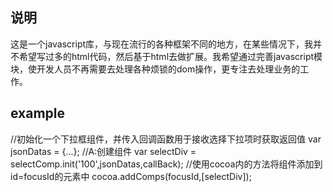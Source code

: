 <h2>说明</h2>
<div>这是一个javascript库，与现在流行的各种框架不同的地方，在某些情况下，我并不希望写过多的html代码，然后基于html去做扩展。我希望通过完善javascript模块，使开发人员不再需要去处理各种烦锁的dom操作，更专注去处理业务的工作。</div>
<h2>example</h2>
  //初始化一个下拉框组件，并传入回调函数用于接收选择下拉项时获取返回值
  var jsonDatas = {...};
  //A:创建组件
  var selectDiv = selectComp.init('100',jsonDatas,callBack);
  //使用cocoa内的方法将组件添加到id=focusId的元素中
  cocoa.addComps(focusId,[selectDiv]);
